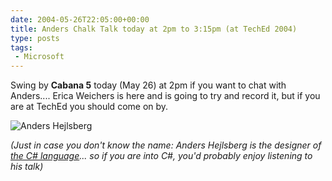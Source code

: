 ```yaml
---
date: 2004-05-26T22:05:00+00:00
title: Anders Chalk Talk today at 2pm to 3:15pm (at TechEd 2004)
type: posts
tags:
 - Microsoft
---
```

Swing by **Cabana 5** today (May 26) at 2pm if you want to chat with Anders.... Erica Weichers is here and is going to try and record it, but if you are at TechEd you should come on by.

![Anders Hejlsberg](/images/AndersChalkTalk.JPG)

_(Just in case you don't know the name: Anders Hejlsberg is the designer of_ [_the C# language_](http://msdn.microsoft.com/vcsharp/language)_... so if you are into C#, you'd probably enjoy listening to his talk)_
